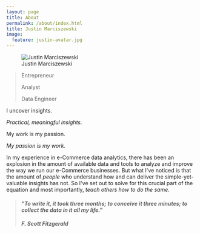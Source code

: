 ```yaml
---
layout: page
title: About
permalink: /about/index.html
title: Justin Marciszewski
image:
  feature: justin-avatar.jpg
---
```

<figure>
  <img src="{{ site.url }}/images/justin-avatar.jpg" alt="Justin Marciszewski">
  <figcaption>Justin Marciszewski</figcaption>
</figure>

>Entrepreneur
>
>Analyst
>
>Data Engineer

I
uncover
insights.


*Practical, meaningful insights.*


My work is my passion.

*My passion is my work.*

In my experience in e-Commerce data analytics, there has been an explosion in the amount of available data and tools to analyze and improve the way we run our e-Commerce businesses. But what I've noticed is that the amount of *people* who understand how and can deliver the simple-yet-valuable insights has not.  So I've set out to solve for this crucial part of the equation and most importantly, *teach others how to do the same.*

> #### *"To write it, it took three months; to conceive it three minutes; to collect the data in it all my life."*
> #### *F. Scott Fitzgerald* 
